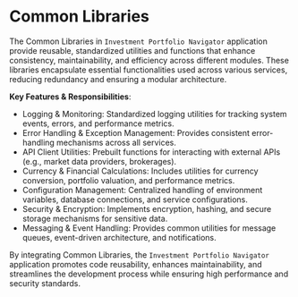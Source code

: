 # Common Libraries
The Common Libraries in `Investment Portfolio Navigator` application provide reusable, standardized utilities and functions 
that enhance consistency, maintainability, and efficiency across different modules. These libraries encapsulate essential 
functionalities used across various services, reducing redundancy and ensuring a modular architecture.

__Key Features & Responsibilities__:
- Logging & Monitoring: Standardized logging utilities for tracking system events, errors, and performance metrics.
- Error Handling & Exception Management: Provides consistent error-handling mechanisms across all services.
- API Client Utilities: Prebuilt functions for interacting with external APIs (e.g., market data providers, brokerages).
- Currency & Financial Calculations: Includes utilities for currency conversion, portfolio valuation, and performance metrics.
- Configuration Management: Centralized handling of environment variables, database connections, and service configurations.
- Security & Encryption: Implements encryption, hashing, and secure storage mechanisms for sensitive data.
- Messaging & Event Handling: Provides common utilities for message queues, event-driven architecture, and notifications.

By integrating Common Libraries, the `Investment Portfolio Navigator` application promotes code reusability, 
enhances maintainability, and streamlines the development process while ensuring high performance and security standards.
